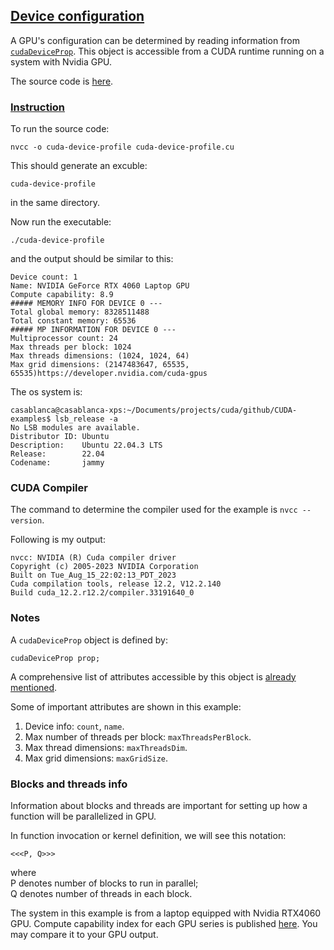 
## [Device configuration](#intro)
A GPU's configuration can be determined by reading information from [`cudaDeviceProp`](https://docs.nvidia.com/cuda/cuda-runtime-api/structcudaDeviceProp.html). This object is accessible from a CUDA runtime running on a system with Nvidia GPU. 

The source code is [here](./cuda-device-profile.cu).

### [Instruction](#run)
To run the source code:
```
nvcc -o cuda-device-profile cuda-device-profile.cu
```
This should generate an excuble:
```
cuda-device-profile
```
in the same directory.

Now run the executable:

```
./cuda-device-profile
```
and the output should be similar to this:

```
Device count: 1
Name: NVIDIA GeForce RTX 4060 Laptop GPU
Compute capability: 8.9
##### MEMORY INFO FOR DEVICE 0 ---
Total global memory: 8328511488
Total constant memory: 65536
##### MP INFORMATION FOR DEVICE 0 ---
Multiprocessor count: 24
Max threads per block: 1024
Max threads dimensions: (1024, 1024, 64)
Max grid dimensions: (2147483647, 65535, 65535)https://developer.nvidia.com/cuda-gpus
```

The os system is:

```
casablanca@casablanca-xps:~/Documents/projects/cuda/github/CUDA-examples$ lsb_release -a
No LSB modules are available.
Distributor ID: Ubuntu
Description:    Ubuntu 22.04.3 LTS
Release:        22.04
Codename:       jammy
```

### CUDA Compiler
The command to determine the compiler used for the example is `nvcc --version`.

Following is my output:

```
nvcc: NVIDIA (R) Cuda compiler driver
Copyright (c) 2005-2023 NVIDIA Corporation
Built on Tue_Aug_15_22:02:13_PDT_2023
Cuda compilation tools, release 12.2, V12.2.140
Build cuda_12.2.r12.2/compiler.33191640_0
```

### Notes

A `cudaDeviceProp` object is defined by:

`cudaDeviceProp prop;`

A comprehensive list of attributes accessible by this object is [already mentioned](#intro). 

Some of important attributes are shown in this example:

1. Device info: `count`, `name`.
2. Max number of threads per block: `maxThreadsPerBlock`.
3. Max thread dimensions: `maxThreadsDim`.
4. Max grid dimensions: `maxGridSize`.


### Blocks and threads info
Information about blocks and threads are important for setting up how a function will be parallelized in GPU. 

In function invocation or kernel definition, we will see this notation:

```
<<<P, Q>>>
```
where  
P denotes number of blocks to run in parallel;  
Q denotes number of threads in each block.

The system in this example is from a laptop equipped with Nvidia RTX4060 GPU. Compute capability index for each GPU series is published [here](https://developer.nvidia.com/cuda-gpus). You may compare it to your GPU output.
